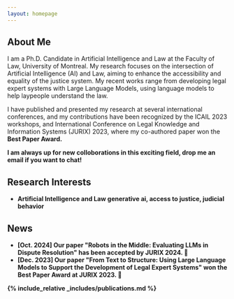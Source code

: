 ```yaml
---
layout: homepage
---
```


## About Me

I am a Ph.D. Candidate in Artificial Intelligence and Law at the Faculty of Law, University of Montreal. My research focuses on the intersection of Artificial Intelligence (AI) and Law, aiming to enhance the accessibility and equality of the justice system. My recent works range from developing legal expert systems with Large Language Models, using language models to help laypeople understand the law.

I have published and presented my research at several international conferences, and my contributions have been recognized by the ICAIL 2023 workshops, and International Conference on Legal Knowledge and Information Systems (JURIX) 2023, where my co-authored paper won the <strong>Best Paper Award<strong>.

I am always up for new colloborations in this exciting field, drop me an email if you want to chat!

## Research Interests

- **Artificial Intelligence and Law** generative ai, access to justice, judicial behavior

## News

- **[Oct. 2024]** Our paper "Robots in the Middle: Evaluating LLMs in Dispute Resolution" has been accepted by JURIX 2024. 🚀
- **[Dec. 2023]** Our paper "From Text to Structure: Using Large Language Models to Support the Development of Legal Expert Systems" won the Best Paper Award at JURIX 2023. 🎉

{% include_relative _includes/publications.md %}

<!--  
{% include_relative _includes/talks.md %}

{% include_relative _includes/services.md %}
-->
